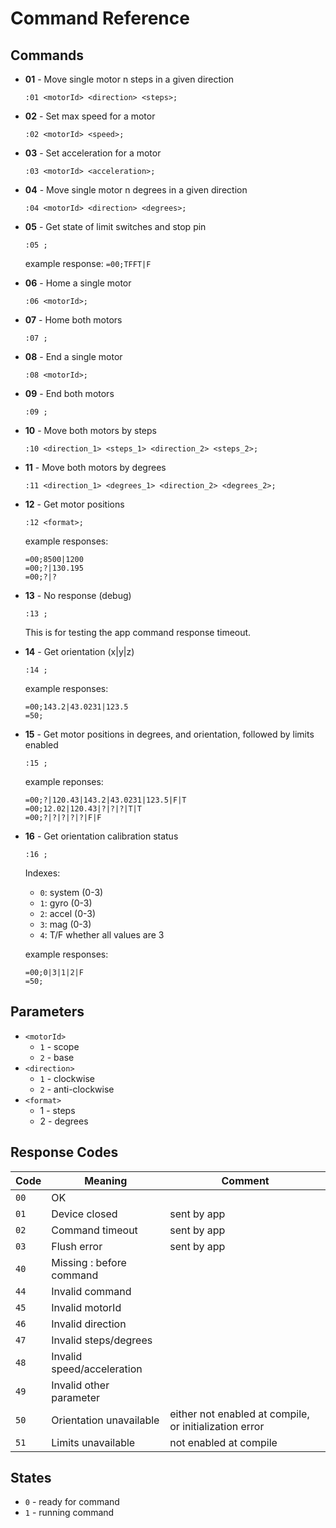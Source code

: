 # Command Reference

Commands
---------

- **01** - Move single motor n steps in a given direction

    ```
    :01 <motorId> <direction> <steps>;
    ```

- **02** - Set max speed for a motor
   
    ```
    :02 <motorId> <speed>;
    ```

- **03** - Set acceleration for a motor

    ```
    :03 <motorId> <acceleration>;
    ```

- **04** - Move single motor n degrees in a given direction

    ```
    :04 <motorId> <direction> <degrees>;
    ```

- **05** - Get state of limit switches and stop pin

    ```
    :05 ;
    ```

    example response: `=00;TFFT|F`

- **06** - Home a single motor

    ```
    :06 <motorId>;
    ```

- **07** - Home both motors

    ```
    :07 ;
    ```

- **08** - End a single motor

    ```
    :08 <motorId>;
    ```

- **09** - End both motors

    ```
    :09 ;
    ```

- **10** - Move both motors by steps

    ```
    :10 <direction_1> <steps_1> <direction_2> <steps_2>;
    ```

- **11** - Move both motors by degrees

    ```
    :11 <direction_1> <degrees_1> <direction_2> <degrees_2>;
    ```

- **12** - Get motor positions

    ```
    :12 <format>;
    ```

    example responses:

    ```
    =00;8500|1200
    =00;?|130.195
    =00;?|?
    ```

- **13** - No response (debug)

    ```
    :13 ;
    ```

    This is for testing the app command response timeout.

- **14** - Get orientation (x|y|z)

    ```
    :14 ;
    ```

    example responses:
    ```
    =00;143.2|43.0231|123.5
    =50;
    ```

- **15** - Get motor positions in degrees, and orientation, followed by limits enabled

    ```
    :15 ;
    ```

    example reponses:
    ```
    =00;?|120.43|143.2|43.0231|123.5|F|T
    =00;12.02|120.43|?|?|?|T|T
    =00;?|?|?|?|?|F|F
    ```

- **16** - Get orientation calibration status

    ```
    :16 ;
    ```

    Indexes:

    * `0`: system (0-3)
    * `1`: gyro (0-3)
    * `2`: accel (0-3)
    * `3`: mag (0-3)
    * `4`: T/F whether all values are 3

    example responses:

    ```
    =00;0|3|1|2|F
    =50;
    ```

## Parameters

- `<motorId>`
    - `1` - scope
    - `2` - base
- `<direction>`
    - `1` - clockwise
    - `2` - anti-clockwise
- `<format>`
    - 1 - steps
    - 2 - degrees


## Response Codes

| Code | Meaning                    | Comment
|------|----------------------------|-----------
| `00` | OK                         |
| `01` | Device closed              | sent by app
| `02` | Command timeout            | sent by app
| `03` | Flush error                | sent by app
| `40` | Missing : before command   |
| `44` | Invalid command            |
| `45` | Invalid motorId            |
| `46` | Invalid direction          |
| `47` | Invalid steps/degrees      |
| `48` | Invalid speed/acceleration |
| `49` | Invalid other parameter    |
| `50` | Orientation unavailable    | either not enabled at compile, or initialization error
| `51` | Limits unavailable         | not enabled at compile

## States

- `0` - ready for command
- `1` - running command
